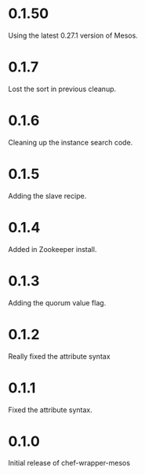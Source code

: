 # 0.1.50

Using the latest 0.27.1 version of Mesos.

# 0.1.7

Lost the sort in previous cleanup.

# 0.1.6

Cleaning up the instance search code.

# 0.1.5

Adding the slave recipe.

# 0.1.4

Added in Zookeeper install.

# 0.1.3

Adding the quorum value flag.

# 0.1.2

Really fixed the attribute syntax

# 0.1.1

Fixed the attribute syntax.

# 0.1.0

Initial release of chef-wrapper-mesos
